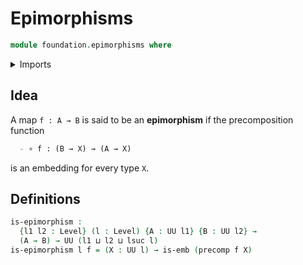 # Epimorphisms

```agda
module foundation.epimorphisms where
```

<details><summary>Imports</summary>

```agda
open import foundation.embeddings
open import foundation.functions
open import foundation.universe-levels
```

</details>

## Idea

A map `f : A → B` is said to be an **epimorphism** if the precomposition
function

```md
  - ∘ f : (B → X) → (A → X)
```

is an embedding for every type `X`.

## Definitions

```agda
is-epimorphism :
  {l1 l2 : Level} (l : Level) {A : UU l1} {B : UU l2} →
  (A → B) → UU (l1 ⊔ l2 ⊔ lsuc l)
is-epimorphism l f = (X : UU l) → is-emb (precomp f X)
```
